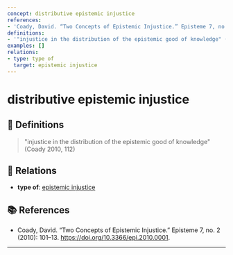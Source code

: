 ```yaml
---
concept: distributive epistemic injustice
references:
- 'Coady, David. “Two Concepts of Epistemic Injustice.” Episteme 7, no. 2 (2010): 101–13. https://doi.org/10.3366/epi.2010.0001.'
definitions:
- '"injustice in the distribution of the epistemic good of knowledge" (Coady 2010, 112)'
examples: []
relations:
- type: type of
  target: epistemic injustice
---
```


# distributive epistemic injustice

## 📖 Definitions

> "injustice in the distribution of the epistemic good of knowledge" (Coady 2010, 112)

## 🔗 Relations

- **type of**: [epistemic injustice](./epistemic-injustice.md)

## 📚 References

- Coady, David. “Two Concepts of Epistemic Injustice.” Episteme 7, no. 2 (2010): 101–13. https://doi.org/10.3366/epi.2010.0001.

---

<script src="https://giscus.app/client.js"
                data-repo="natesheehan/conceptcartography"
                data-repo-id="R_kgDOPB5QiQ"
                data-category="General"
                data-category-id="DIC_kwDOPB5Qic4CsAxd"
                data-mapping="pathname"
                data-strict="0"
                data-reactions-enabled="1"
                data-emit-metadata="0"
                data-input-position="bottom"
                data-theme="catppuccin_mocha"
                data-lang="en"
                crossorigin="anonymous"
                async>
        </script>
        
